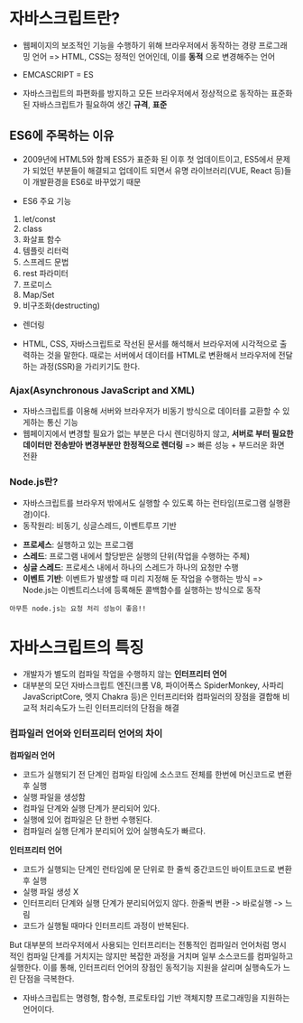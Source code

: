 # 자바스크립트란?

- 웹페이지의 보조적인 기능을 수행하기 위해 브라우저에서 동작하는 경량 프로그래밍 언어
  => HTML, CSS는 정적인 언어인데, 이를 **동적** 으로 변경해주는 언어

* EMCASCRIPT = ES

- 자바스크립트의 파편화를 방지하고 모든 브라우저에서 정상적으로 동작하는 표준화된 자바스크립트가 필요하여 생긴 **규격**, **표준**

## ES6에 주목하는 이유

- 2009년에 HTML5와 함께 ES5가 표준화 된 이후 첫 업데이트이고, ES5에서 문제가 되었던 부분들이 해결되고 업데이트 되면서 유명 라이브러리(VUE, React 등)들이 개발환경을 ES6로 바꾸었기 때문

* ES6 주요 기능

1. let/const
2. class
3. 화살표 함수
4. 템플릿 리터럭
5. 스프레드 문법
6. rest 파라미터
7. 프로미스
8. Map/Set
9. 비구조화(destructing)

- 렌더링

* HTML, CSS, 자바스크립트로 작선된 문서를 해석해서 브라우저에 시각적으로 출력하는 것을 말한다. 때로는 서버에서 데이터를 HTML로 변환해서 브라우저에 전달하는 과정(SSR)을 가리키기도 한다.

### Ajax(Asynchronous JavaScript and XML)

- 자바스크립트를 이용해 서버와 브라우저가 비동기 방식으로 데이터를 교환할 수 있게하는 통신 기능
- 웹페이지에서 변경할 필요가 없는 부분은 다시 렌더링하지 않고, **서버로 부터 필요한 데이터만 전송받아 변경부분만 한정적으로 렌더링**
  => 빠른 성능 + 부드러운 화면 전환

### Node.js란?

- 자바스크립트를 브라우저 밖에서도 실행할 수 있도록 하는 런타임(프로그램 실행환경)이다.
- 동작원리: 비동기, 싱글스레드, 이벤트루프 기반

* **프로세스**: 실행하고 있는 프로그램
* **스레드**: 프로그램 내에서 할당받은 실행의 단위(작업을 수행하는 주체)
* **싱글 스레드**: 프로세스 내에서 하나의 스레드가 하나의 요청만 수행
* **이벤트 기반**: 이벤트가 발생할 때 미리 지정해 둔 작업을 수행하는 방식
  => Node.js는 이벤트리스너에 등록해둔 콜백함수를 실행하는 방식으로 동작

`아무튼 node.js는 요청 처리 성능이 좋음!!`

# 자바스크립트의 특징

- 개발자가 별도의 컴파일 작업을 수행하지 않는 **인터프리터 언어**
- 대부분의 모던 자바스크립트 엔진(크롬 V8, 파이어폭스 SpiderMonkey, 사파리 JavaScriptCore, 엣지 Chakra 등)은 인터프리터와 컴파일러의 장점을 결합해 비교적 처리속도가 느린 인터프리터의 단점을 해결

### 컴파일러 언어와 인터프리터 언어의 차이

**컴파일러 언어**

- 코드가 실행되기 전 단계인 컴파일 타임에 소스코드 전체를 한번에 머신코드로 변환 후 실행
- 실행 파일을 생성함
- 컴파일 단계와 실행 단계가 분리되어 있다.
- 실행에 있어 컴파일은 단 한번 수행된다.
- 컴파일러 실행 단계가 분리되어 있어 실행속도가 빠르다.

**인터프리터 언어**

- 코드가 실행되는 단계인 런타임에 문 단위로 한 줄씩 중간코드인 바이트코드로 변환 후 실행
- 실행 파일 생성 X
- 인터프리터 단계와 실행 단계가 분리되어있지 않다. 한줄씩 변환 -> 바로실행 -> 느림
- 코드가 실행될 때마다 인터프리트 과정이 반복된다.

But 대부분의 브라우저에서 사용되는 인터프리터는 전통적인 컴파일러 언어처럼 명시적인 컴파일 단계를 거치지는 않지만 복잡한 과정을 거치며 일부 소스코드를 컴파일하고 실행한다.
이를 통해, 인터프리터 언어의 장점인 동적기능 지원을 살리며 실행속도가 느린 단점을 극복한다.

- 자바스크립트는 명령형, 함수형, 프로토타입 기반 객체지향 프로그래밍을 지원하는 언어이다.
